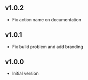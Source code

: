 ## v1.0.2

- Fix action name on documentation

## v1.0.1

- Fix build problem and add branding

## v1.0.0

- Initial version
